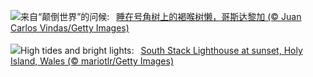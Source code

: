 ![](https://www.bing.com/th?id=OHR.SleepySloth_ZH-CN6084460583_UHD.jpg&w=1000)来自“颠倒世界”的问候:&nbsp;&ensp;[睡在号角树上的褐喉树懒，哥斯达黎加 (© Juan Carlos Vindas/Getty Images)](https://www.bing.com/th?id=OHR.SleepySloth_ZH-CN6084460583_UHD.jpg)
<br><br/>
![](https://www.bing.com/th?id=OHR.SouthStackLight_EN-US2733077237_UHD.jpg&w=1000)High tides and bright lights:&nbsp;&ensp;[South Stack Lighthouse at sunset, Holy Island, Wales (© mariotlr/Getty Images)](https://www.bing.com/th?id=OHR.SouthStackLight_EN-US2733077237_UHD.jpg)
<br><br/>
